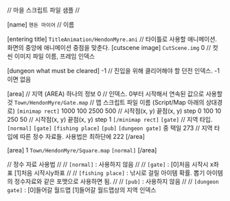 ﻿ // 마을 스크립트 파일 샘플 //

[name] `헨돈 마이어`				// 이름

[entering title] `TitleAnimation/HendonMyre.ani`	// 타이틀로 사용할 애니메이션. 화면의 중앙에 애니메이션 중점을 맞춘다.
[cutscene image] `CutScene.img` 0			// 컷씬 이미지 파일 이름, 프레임 인덱스

[dungeon what must be cleared] -1					// 진입을 위해 클리어해야 할 던전 인덱스. -1이면 없음

[area]						// 지역 (AREA) 하나의 정보
0						// 인덱스. 0부터 시작해서 연속된 값으로 사용할 것
`Town/HendonMyre/Gate.map`			// 맵 스크립트 파일 이름 (Script/Map 아래의 상대경로)
`[minimap rect]`
1000	100		2500	500			// 시작점(x, y) 끝점(x, y) step 0
100		10		250		50			// 시작점(x, y) 끝점(x, y) step 1
`[/minimap rect]`
`[gate]`					// 지역 타입. `[normal]` `[gate]` `[fishing place]` `[pub]` `[dungeon gate]` 중 택일
273						// 지역 타입에 따른 정수 자료들. 사용법은 최하단에
222
[/area]

[area]
1
`Town/HendonMyre/Square.map`
`[normal]`
[/area]


// 정수 자료 사용법
//
// `[normal]`	: 사용하지 않음
//
// `[gate]`	: [0]처음 시작시 x좌표 [1]처음 시작시y좌표
//
// `[fishing place]`	: 낚시로 걸릴 아이템 확률. 뽑기 아이템의 정수자료와 같은 포맷으로 사용하면 됨.
//
// `[pub]`	: 사용하지 않음
//
// `[dungeon gate]`	: [0]들어갈 월드맵 [1]들어갈 월드맵상의 지역 인덱스